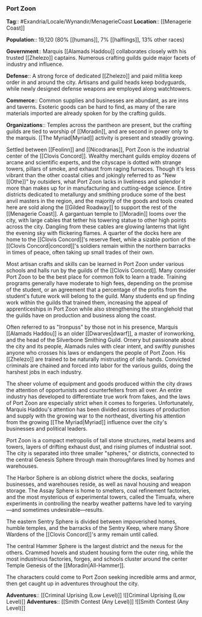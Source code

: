 ### Port Zoon
**Tag**:: #Exandria/Locale/Wynandir/MenagerieCoast
**Location**:: [[Menagerie Coast]]

**Population**:: 19,120 (80% [[humans]], 7% [[halflings]], 13% other races)

**Government**:: Marquis [[Alamads Haddou]] collaborates closely with his trusted [[Zhelezo]] captains. Numerous crafting guilds guide major facets of industry and influence.

**Defense**:: A strong force of dedicated [[Zhelezo]] and paid militia keep order in and around the city. Artisans and guild heads keep bodyguards, while newly designed defense weapons are employed along watchtowers.

**Commerce**:: Common supplies and businesses are abundant, as are inns and taverns. Esoteric goods can be hard to find, as many of the rare materials imported are already spoken for by the crafting guilds.

**Organizations**:: Temples across the pantheon are present, but the crafting guilds are tied to worship of [[Moradin]], and are second in power only to the marquis. [[The Myriad|Myriad]] activity is present and steadily growing.

Settled between [[Feolinn]] and [[Nicodranas]], Port Zoon is the industrial center of the [[Clovis Concord]]. Wealthy merchant guilds employ dozens of arcane and scientific experts, and the cityscape is dotted with strange towers, pillars of smoke, and exhaust from raging furnaces. Though it's less vibrant than the other coastal cities and jokingly referred to as "New [[Othe]]" by outsiders, what Port Zoon lacks in liveliness and splendor it more than makes up for in manufacturing and cutting-edge science. Entire districts dedicated to metallurgy and smithing produce some of the best anvil masters in the region, and the majority of the goods and tools created here are sold along the [[Gilded Roadway]] to support the rest of the [[Menagerie Coast]]. A gargantuan temple to [[Moradin]] looms over the city, with large cables that tether his towering statue to other high points across the city. Dangling from these cables are glowing lanterns that light the evening sky with flickering flames. A quarter of the docks here are home to the [[Clovis Concord]]'s reserve fleet, while a sizable portion of the [[Clovis Concord|concord]]'s soldiers remain within the northern barracks in times of peace, often taking up small trades of their own.

Most artisan crafts and skills can be learned in Port Zoon under various schools and halls run by the guilds of the [[Clovis Concord]]. Many consider Port Zoon to be the best place for common folk to learn a trade. Training programs generally have moderate to high fees, depending on the promise of the student, or an agreement that a percentage of the profits from the student's future work will belong to the guild. Many students end up finding work within the guilds that trained them, increasing the appeal of apprenticeships in Port Zoon while also strengthening the stranglehold that the guilds have on production and business along the coast.

Often referred to as "Ironpuss" by those not in his presence, Marquis [[Alamads Haddou]] is an older [[Dwarves|dwarf]], a master of ironworking, and the head of the Silverbone Smithing Guild. Ornery but passionate about the city and its people, Alamads rules with clear intent, and swiftly punishes anyone who crosses his laws or endangers the people of Port Zoon. His [[Zhelezo]] are trained to be naturally mistrusting of idle hands. Convicted criminals are chained and forced into labor for the various guilds, doing the harshest jobs in each industry.

The sheer volume of equipment and goods produced within the city draws the attention of opportunists and counterfeiters from all over. An entire industry has developed to differentiate true work from fakes, and the laws of Port Zoon are especially strict when it comes to forgeries. Unfortunately, Marquis Haddou's attention has been divided across issues of production and supply with the growing war to the northeast, diverting his attention from the growing [[The Myriad|Myriad]] influence over the city's businesses and political leaders.

Port Zoon is a compact metropolis of tall stone structures, metal beams and towers, layers of drifting exhaust dust, and rising plumes of industrial soot. The city is separated into three smaller "spheres," or districts, connected to the central Genesis Sphere through main thoroughfares lined by homes and warehouses.

The Harbor Sphere is an oblong district where the docks, seafaring businesses, and warehouses reside, as well as naval housing and weapon storage. The Assay Sphere is home to smelters, coal refinement factories, and the most mysterious of experimental towers, called the Timuafa, where experiments in controlling the nearby weather patterns have led to varying—and sometimes undesirable—results.

The eastern Sentry Sphere is divided between impoverished homes, humble temples, and the barracks of the Sentry Keep, where many Shore Wardens of the [[Clovis Concord]]'s army remain until called.

The central Hammer Sphere is the largest district and the nexus for the others. Crammed hovels and student housing form the outer ring, while the most industrious factories, forges, and schools cluster around the center Temple Genesis of the [[Moradin|All-Hammer]].

The characters could come to Port Zoon seeking incredible arms and armor, then get caught up in adventures throughout the city.

**Adventures**:: [[Criminal Uprising (Low Level)]]
![[Criminal Uprising (Low Level)]]
**Adventures**:: [[Smith Contest (Any Level)]]
![[Smith Contest (Any Level)]]